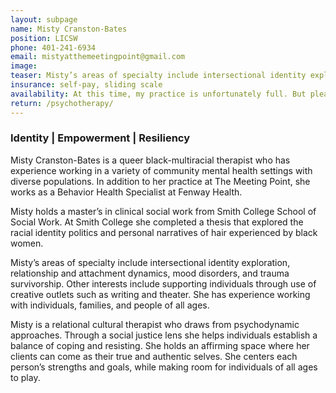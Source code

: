 ```yaml
---
layout: subpage
name: Misty Cranston-Bates
position: LICSW
phone: 401-241-6934
email: mistyatthemeetingpoint@gmail.com
image:
teaser: Misty’s areas of specialty include intersectional identity exploration, relationship and attachment dynamics, mood disorders, and trauma survivorship.
insurance: self-pay, sliding scale
availability: At this time, my practice is unfortunately full. But please feel free to get in touch if you are interested in an update.
return: /psychotherapy/
---
```


### Identity | Empowerment | Resiliency

Misty Cranston-Bates is a queer black-multiracial therapist who has experience working in a variety of community mental health settings with diverse populations. In addition to her practice at The Meeting Point, she works as a Behavior Health Specialist at Fenway Health.

Misty holds a master’s in clinical social work from Smith College School of Social Work. At Smith College she completed a thesis that explored the racial identity politics and personal narratives of hair experienced by black women.

Misty’s areas of specialty include intersectional identity exploration, relationship and attachment dynamics, mood disorders, and trauma survivorship. Other interests include supporting individuals through use of creative outlets such as writing and theater. She has experience working with individuals, families, and people of all ages.

Misty is a relational cultural therapist who draws from psychodynamic approaches. Through a social justice lens she helps individuals establish a balance of coping and resisting. She holds an affirming space where her clients can come as their true and authentic selves. She centers each person’s strengths and goals, while making room for individuals of all ages to play.